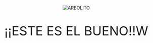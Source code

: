 <p align="center">
  <img src="https://cdna.artstation.com/p/assets/covers/images/002/727/732/large/lurils-eduardo-pixelartcopia.jpg?1465016279" alt="ARBOLITO"/>

<p style="text-align: center; font-size: 40px">¡¡ESTE ES EL BUENO!!W</p>
